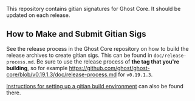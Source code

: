This repository contains gitian signatures for Ghost Core.
It should be updated on each release.

## How to Make and Submit Gitian Sigs

See the release process in the Ghost Core repository on how to build the
release archives to create gitian sigs. This can be found in
`doc/release-process.md`. Be sure to use the release process of **the tag that
you're building**, so for example https://github.com/ghost/ghost-core/blob/v0.19.1.3/doc/release-process.md for
`v0.19.1.3`.

[Instructions for setting up a gitian build environment](https://github.com/ghost-coin/ghost-core/blob/master/doc/gitian-building.md)
can also be found there.

